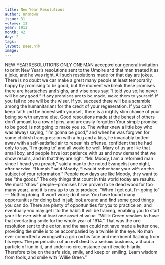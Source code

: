 ```yaml
---
title: New Year Resolutions
author: Unknown
issue: 31
volume: 12
year: 1913
month: 42
day: 2
tags:
layout: page.njk
image:
---
```

NEW YEAR RESOLUTIONS    ONLY ONE MAN accepted our general invitation to print New Year’s resolutions sent to the Umpire and that man treated it as a joke, and he was right. All such resolutions made for that day are jokes.    There is no doubt we can make a great many people at least temporarily happy by promising to be good, but the moment we break these promises there are heartaches and sighs, and wise ones say: “I told you so; he never will be any good.”    If any promises are to be made, make them to yourself. If you fail no one will be the wiser. If you succeed there will be a scramble among the humanitarians for the credit of your regeneration. If you can’t keep faith and be honest with yourself, there is a mighty slim chance of your being so with anyone else.    Good resolutions made at the behest of others don’t amount to a row of pins, and are easily forgotten Your simple promise to be good, is not going to make you so. The writer knew a little boy who was always saying, “I’m gonna be good,” and when he was forgiven for some childish transgression with a hug and a kiss, he invariably trotted away with a self-satisfied air to repeat his offense, confident that he had only to say, “I’m going to” and all would be well.    Many of us are like that small boy, and people have lost patience with us and now demand that we show results, and in that they are right.    “Mr. Moody, I am a reformed man since I heard you preach,” said a man to the noted Evangelist one night, after service.    “Humph ” said Moody, “I would rather hear your wife on the subject of your reformation.” People now days are like Moody, they want to see “the goods.”    The only things that count in this world today are results. We must “show” people—promises have proven to be dead wood for too many years, and it is now up to us to produce.    “When I get out, I’m going to” — Nothing doing. It won’t work; do it now. You have found many opportunities for doing bad in jail; look around and find some good things you can do. There are plenty of opportunities for you to practice on, and eventually you may get into the habit. It will be training, enabling you to start your life over with at least one asset of value.    “Willie Green resolves to have that everlasting smile for the whole year of 1914.”    That was the one resolution sent to the editor, and the man could not have made a better one, providing the smile is to be accompanied by a twinkle in the eye. No man ever committed a wrong with a grin on his face and merriment flashing from his eyes. The perpetration of an evil deed is a serious business, without a particle of fun in it, and under no circumstance can it excite hilarity. Therefore to be on the safe side, smile, and keep on smiling. Learn wisdom from fools, and smile with ‘Willie Green.” 


